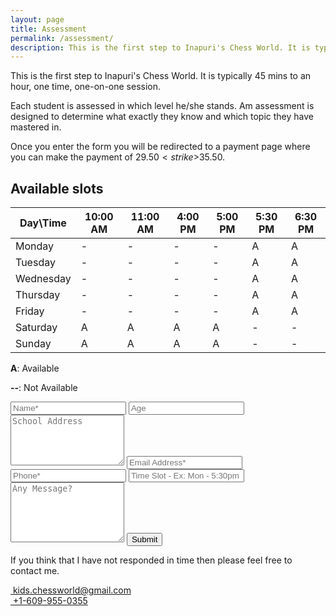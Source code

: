 ```yaml
---
layout: page
title: Assessment
permalink: /assessment/
description: This is the first step to Inapuri's Chess World. It is typically 45 mins to an hour, one time, one on one session.
---
```


This is the first step to Inapuri's Chess World. It is typically 45 mins to an hour, one time, one-on-one session.

Each student is assessed in which level he/she stands. Am assessment is designed to determine what exactly they know and which topic they have mastered in.

Once you enter the form you will be redirected to a payment page where you can make the payment of $29.50 <strike>$35.50</strike>.

## Available slots

<div class="table-container">
<table class="table table-bordered table-hover table-condensed">
<thead><tr><th title="Field #1">Day\Time</th>
<th title="Field #2">10:00 AM</th>
<th title="Field #3">11:00 AM</th>
<th title="Field #4">4:00 PM</th>
<th title="Field #5">5:00 PM</th>
<th title="Field #6">5:30 PM</th>
<th title="Field #7">6:30 PM</th>
</tr></thead>
<tbody><tr>
<td>Monday</td>
<td>-</td>
<td>-</td>
<td>-</td>
<td>-</td>
<td>A</td>
<td>A</td>
</tr>
<tr>
<td>Tuesday</td>
<td>-</td>
<td>-</td>
<td>-</td>
<td>-</td>
<td>A</td>
<td>A</td>
</tr>
<tr>
<td>Wednesday</td>
<td>-</td>
<td>-</td>
<td>-</td>
<td>-</td>
<td>A</td>
<td>A</td>
</tr>
<tr>
<td>Thursday</td>
<td>-</td>
<td>-</td>
<td>-</td>
<td>-</td>
<td>A</td>
<td>A</td>
</tr>
<tr>
<td>Friday</td>
<td>-</td>
<td>-</td>
<td>-</td>
<td>-</td>
<td>A</td>
<td>A</td>
</tr>
<tr>
<td>Saturday</td>
<td>A</td>
<td>A</td>
<td>A</td>
<td>A</td>
<td>-</td>
<td>-</td>
</tr>
<tr>
<td>Sunday</td>
<td>A</td>
<td>A</td>
<td>A</td>
<td>A</td>
<td>-</td>
<td>-</td>
</tr>
</tbody></table>
</div>


**A**: Available

**--**: Not Available

<div>
 <script type="text/javascript">var submitted=false;</script>
 <iframe name="hidden_iframe" id="hidden_iframe" style="display:none;" onload="if(submitted)  {window.location='http://inapurichessworld.com/payment/';}"></iframe>
<form class="wj-contact rev" action="https://docs.google.com/forms/d/e/1FAIpQLSdcSssxNGawh2x_YRzovXPNh0e4U7Vyj6kYQDuwtpHrFlTNzQ/formResponse" method="POST" target="hidden_iframe" 
onsubmit="submitted=true;">
<input type="text" name="entry.2005620554" placeholder="Name*" class="input shadow" required>
<input type="number" name="entry.456148767" placeholder="Age" class="input shadow">
<textarea type="text" name="entry.1065046570" rows="5" placeholder="School Address" class="input shadow"></textarea>
<input type="email" name="entry.1079944046" placeholder="Email Address*" class="input shadow" required>
<input type="text" name="entry.904361406" placeholder="Phone*" class="input shadow" required>
<input type="text" name="entry.689397432" placeholder="Time Slot - Ex: Mon - 5:30pm" class="input shadow" required>
<textarea type="text" name="entry.2099269038" rows="6" placeholder="Any Message?" class="input shadow"></textarea>
<input type="hidden" name="_next" value="{{site.url}}/payment/#go-here">
<input class="cards btn" type="submit" value="Submit">
</form>
</div>


If you think that I have not responded in time then please feel free to contact me.

<div class="r">
    <div class="c-6"><a href="mailto:{{site.author.email}}"><i class="fa fa-envelope"></i> &nbsp;kids.chessworld@gmail.com</a></div>
    <div class="c-6"><a href="tel:{{site.author.phone}}"><i class="fa fa-phone"></i> &nbsp;+1-609-955-0355</a></div>
</div>

<p></p>

<link rel="prerender" href="{{site.url}}/payment/" />
